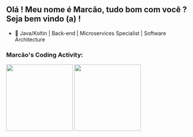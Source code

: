 ## Olá !  Meu nome é Marcão, tudo bom com você ?  Seja bem vindo (a) !

- 🔭 Java/Koltin | Back-end | Microservices Specialist | Software Architecture

### Marcão's Coding Activity:
<div>
  <img height="180em" src="https://github-readme-stats.vercel.app/api?username=engmarcosalves&show=reviews,discussions_started,discussions_answered,prs_merged,prs_merged_percentage&theme=radical&layout=compact"/>
  
  <img height="180em" src="https://github-readme-stats.vercel.app/api/top-langs/?username=engmarcosalves&layout=compact&theme=radical"/>
</div>
